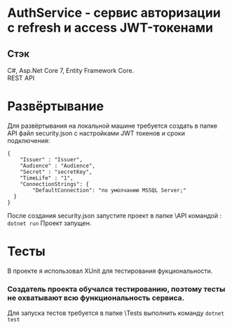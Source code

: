 # AuthService - сервис авторизации с refresh и access JWT-токенами

## Стэк
C#, Asp.Net Core 7, Entity Framework Core.  
REST API

# Развёртывание
Для развёртывания на локальной машине требуется создать в папке API файл security.json с настройками JWT токенов и сроки подключения: 
```
{
    "Issuer" : "Issuer",
    "Audience" : "Audience",
    "Secret" : "secretKey",
    "TimeLife" : "1",
    "ConnectionStrings": {
        "DefaultConnection": "по умолчанию MSSQL Server;"
  }
}
```

После создания security.json запустите проект в папке \API  командой : 
```dotnet run```
Проект запущен.

# Тесты
В проекте я использовал XUnit для тестирования фукциональности.
### Создатель проекта обучался тестированию, поэтому тесты не охватывают всю функциональность сервиса.

Для запуска тестов требуется в папке \Tests выполнить команду ```dotnet test```
